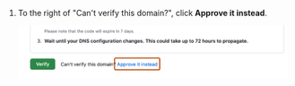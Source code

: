 1. To the right of "Can't verify this domain?", click **Approve it instead**.

   ![Screenshot of the "Verify domain" page. To the right of the "Verify" button, a link, labeled "Approve it instead," is outlined in dark orange.](/assets/images/help/organizations/domains-approve-it-instead.png)
